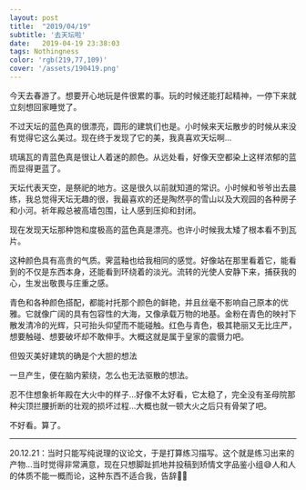 ```yaml
---
layout: post
title:  "2019/04/19"
subtitle: '去天坛啦'
date:   2019-04-19 23:38:03
tags: Nothingness
color: 'rgb(219,77,109)'
cover: '/assets/190419.png'
---
```


今天去春游了。想要开心地玩是件很累的事。玩的时候还能打起精神，一停下来就立刻想回家睡觉了。

不过天坛的蓝色真的很漂亮，圆形的建筑们也是。小时候来天坛散步的时候从来没有觉得它这么美过。现在终于发现了它的美，我真喜欢天坛啊...

琉璃瓦的青蓝色真是很让人着迷的颜色。从远处看，好像天空都染上这样浓郁的蓝而显得更蓝了。

天坛代表天空，是祭祀的地方。这是很久以前就知道的常识。小时候和爷爷出去晨练，我总觉得天坛无趣的很，我最喜欢的还是陶然亭的雪山以及大观园的各种房子和小河。祈年殿总被高墙包围，让人感到压抑和封闭。

现在发现天坛那种饱和度极高的蓝色真是漂亮。也许小时候我太矮了根本看不到瓦片。

这种颜色具有高贵的气质。霁蓝釉也给我相同的感觉。好像站在那里看着它，能看到的不仅是东西本身，还能看到环绕着的淡光。流转的光使人安静下来，捕获我的心，生发出敬畏与庄重之感。

青色和各种颜色搭配，都能衬托那个颜色的鲜艳，并且丝毫不影响自己原本的优雅。它就像广阔的具有包容性的大海，又像承载万物的地基。金粉在青色的映衬下散发清冷的光辉，只可抬头仰望而不能碰触。红色与青色，极其艳丽又无比庄严，想要触碰、想要破坏却不敢伸手。大概这就是属于皇家的震慑力吧。

但毁灭美好建筑的确是个大胆的想法

一旦产生，便在脑内萦绕，怎么也无法驱散的想法。

忍不住想象祈年殿在大火中的样子...好像不太好看，它太稳了，完全没有圣母院那种尖顶拦腰折断的壮观的损坏过程...大概也就一顿大火之后只有骨架了吧。

不好看。算了。

---

20.12.21：当时只能写纯说理的议论文，于是打算练习描写。这个就是练习出来的产物…当时觉得非常满意，现在只想脚趾抓地并投稿到矫情文字品鉴小组😅人和人的体质不能一概而论，这种东西不适合我，告辞🤦‍♀️